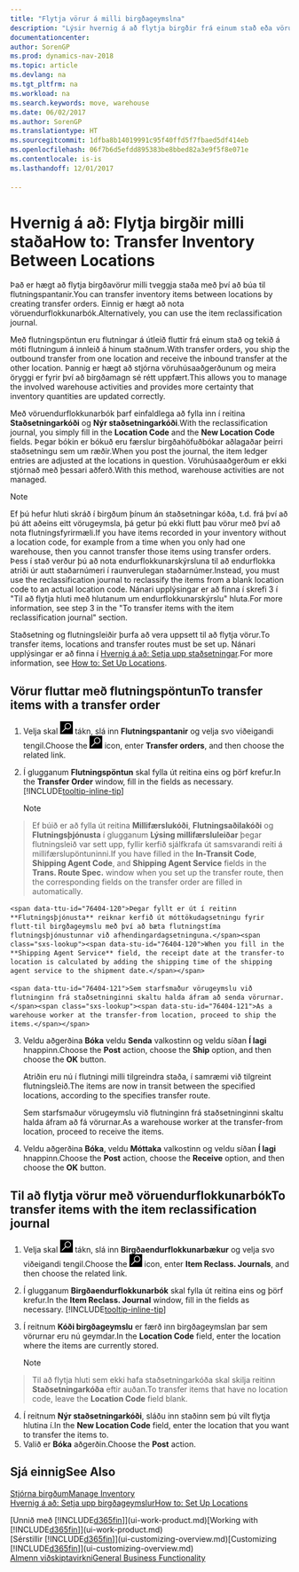 ```yaml
---
title: "Flytja vörur á milli birgðageymslna"
description: "Lýsir hvernig á að flytja birgðir frá einum stað eða vörugeymslu til annars, annaðhvort með endurflokkunarfærslubók eða með flutningsfyrirmæli."
documentationcenter: 
author: SorenGP
ms.prod: dynamics-nav-2018
ms.topic: article
ms.devlang: na
ms.tgt_pltfrm: na
ms.workload: na
ms.search.keywords: move, warehouse
ms.date: 06/02/2017
ms.author: SorenGP
ms.translationtype: HT
ms.sourcegitcommit: 1dfba8b14019991c95f40ffd5f7fbaed5df414eb
ms.openlocfilehash: 06f7b6d5efdd895383be8bbed82a3e9f5f8e071e
ms.contentlocale: is-is
ms.lasthandoff: 12/01/2017

---
```

# <a name="how-to-transfer-inventory-between-locations"></a><span data-ttu-id="76404-103">Hvernig á að: Flytja birgðir milli staða</span><span class="sxs-lookup"><span data-stu-id="76404-103">How to: Transfer Inventory Between Locations</span></span>
<span data-ttu-id="76404-104">Það er hægt að flytja birgðavörur milli tveggja staða með því að búa til flutningspantanir.</span><span class="sxs-lookup"><span data-stu-id="76404-104">You can transfer inventory items between locations by creating transfer orders.</span></span> <span data-ttu-id="76404-105">Einnig er hægt að nota vöruendurflokkunarbók.</span><span class="sxs-lookup"><span data-stu-id="76404-105">Alternatively, you can use the item reclassification journal.</span></span>

<span data-ttu-id="76404-106">Með flutningspöntun eru flutningar á útleið fluttir frá einum stað og tekið á móti flutningum á innleið á hinum staðnum.</span><span class="sxs-lookup"><span data-stu-id="76404-106">With transfer orders, you ship the outbound transfer from one location and receive the inbound transfer at the other location.</span></span> <span data-ttu-id="76404-107">Þannig er hægt að stjórna vöruhúsaaðgerðunum og meira öryggi er fyrir því að birgðamagn sé rétt uppfært.</span><span class="sxs-lookup"><span data-stu-id="76404-107">This allows you to manage the involved warehouse activities and provides more certainty that inventory quantities are updated correctly.</span></span>

<span data-ttu-id="76404-108">Með vöruendurflokkunarbók þarf einfaldlega að fylla inn í reitina **Staðsetningarkóði** og **Nýr staðsetningarkóði**.</span><span class="sxs-lookup"><span data-stu-id="76404-108">With the reclassification journal, you simply fill in the **Location Code** and the **New Location Code** fields.</span></span> <span data-ttu-id="76404-109">Þegar bókin er bókuð eru færslur birgðahöfuðbókar aðlagaðar þeirri staðsetningu sem um ræðir.</span><span class="sxs-lookup"><span data-stu-id="76404-109">When you post the journal, the item ledger entries are adjusted at the locations in question.</span></span> <span data-ttu-id="76404-110">Vöruhúsaaðgerðum er ekki stjórnað með þessari aðferð.</span><span class="sxs-lookup"><span data-stu-id="76404-110">With this method, warehouse activities are not managed.</span></span>

> [!NOTE]  
>   <span data-ttu-id="76404-111">Ef þú hefur hluti skráð í birgðum þínum án staðsetningar kóða, t.d. frá því að þú átt aðeins eitt vörugeymsla, þá getur þú ekki flutt þau vörur með því að nota flutningsfyrirmæli.</span><span class="sxs-lookup"><span data-stu-id="76404-111">If you have items recorded in your inventory without a location code, for example from a time when you only had one warehouse, then you cannot transfer those items using transfer orders.</span></span> <span data-ttu-id="76404-112">Þess í stað verður þú að nota endurflokkunarskýrsluna til að endurflokka atriði úr autt staðarnúmeri í raunverulegan staðarnúmer.</span><span class="sxs-lookup"><span data-stu-id="76404-112">Instead, you must use the reclassification journal to reclassify the items from a blank location code to an actual location code.</span></span>  <span data-ttu-id="76404-113">Nánari upplýsingar er að finna í skrefi 3 í "Til að flytja hluti með hlutanum um endurflokkunarskýrslu" hluta.</span><span class="sxs-lookup"><span data-stu-id="76404-113">For more information, see step 3 in the "To transfer items with the item reclassification journal" section.</span></span>

<span data-ttu-id="76404-114">Staðsetning og flutningsleiðir þurfa að vera uppsett til að flytja vörur.</span><span class="sxs-lookup"><span data-stu-id="76404-114">To transfer items, locations and transfer routes must be set up.</span></span> <span data-ttu-id="76404-115">Nánari upplýsingar er að finna í [Hvernig á að: Setja upp staðsetningar](inventory-how-setup-locations.md).</span><span class="sxs-lookup"><span data-stu-id="76404-115">For more information, see [How to: Set Up Locations](inventory-how-setup-locations.md).</span></span>

## <a name="to-transfer-items-with-a-transfer-order"></a><span data-ttu-id="76404-116">Vörur fluttar með flutningspöntun</span><span class="sxs-lookup"><span data-stu-id="76404-116">To transfer items with a transfer order</span></span>
1. <span data-ttu-id="76404-117">Velja skal ![Leit að síðu eða skýrslu](media/ui-search/search_small.png "Leit að síðu eða skýrslu táknið") tákn, slá inn  **Flutningspantanir** og velja svo viðeigandi tengil.</span><span class="sxs-lookup"><span data-stu-id="76404-117">Choose the ![Search for Page or Report](media/ui-search/search_small.png "Search for Page or Report icon") icon, enter **Transfer orders**, and then choose the related link.</span></span>
2. <span data-ttu-id="76404-118">Í glugganum **Flutningspöntun** skal fylla út reitina eins og þörf krefur.</span><span class="sxs-lookup"><span data-stu-id="76404-118">In the **Transfer Order** window, fill in the fields as necessary.</span></span> [!INCLUDE[tooltip-inline-tip](includes/tooltip-inline-tip_md.md)]

    > [!NOTE]  
>   <span data-ttu-id="76404-119">Ef búið er að fylla út reitina **Millifærslukóði**, **Flutningsaðilakóði** og **Flutningsþjónusta** í glugganum **Lýsing millifærsluleiðar** þegar flutningsleið var sett upp, fyllir kerfið sjálfkrafa út samsvarandi reiti á millifærslupöntuninni.</span><span class="sxs-lookup"><span data-stu-id="76404-119">If you have filled in the **In-Transit Code**, **Shipping Agent Code**, and **Shipping Agent Service** fields in the **Trans. Route Spec.** window when you set up the transfer route, then the corresponding fields on the transfer order are filled in automatically.</span></span>

    <span data-ttu-id="76404-120">Þegar fyllt er út í reitinn **Flutningsþjónusta** reiknar kerfið út móttökudagsetningu fyrir flutt-til birgðageymslu með því að bæta flutningstíma flutningsþjónustunnar við afhendingardagsetninguna.</span><span class="sxs-lookup"><span data-stu-id="76404-120">When you fill in the **Shipping Agent Service** field, the receipt date at the transfer-to location is calculated by adding the shipping time of the shipping agent service to the shipment date.</span></span>

    <span data-ttu-id="76404-121">Sem starfsmaður vörugeymslu við flutninginn frá staðsetninginni skaltu halda áfram að senda vörurnar.</span><span class="sxs-lookup"><span data-stu-id="76404-121">As a warehouse worker at the transfer-from location, proceed to ship the items.</span></span>
3. <span data-ttu-id="76404-122">Veldu aðgerðina **Bóka** veldu **Senda** valkostinn og veldu síðan **Í lagi** hnappinn.</span><span class="sxs-lookup"><span data-stu-id="76404-122">Choose the **Post** action, choose the **Ship** option, and then choose the **OK** button.</span></span>

    <span data-ttu-id="76404-123">Atriðin eru nú í flutningi milli tilgreindra staða, í samræmi við tilgreint flutningsleið.</span><span class="sxs-lookup"><span data-stu-id="76404-123">The items are now in transit between the specified locations, according to the specifies transfer route.</span></span>

    <span data-ttu-id="76404-124">Sem starfsmaður vörugeymslu við flutninginn frá staðsetninginni skaltu halda áfram að fá vörurnar.</span><span class="sxs-lookup"><span data-stu-id="76404-124">As a warehouse worker at the transfer-from location, proceed to receive the items.</span></span>
4. <span data-ttu-id="76404-125">Veldu aðgerðina **Bóka**, veldu **Móttaka** valkostinn og veldu síðan **Í lagi** hnappinn.</span><span class="sxs-lookup"><span data-stu-id="76404-125">Choose the **Post** action, choose the **Receive** option, and then choose the **OK** button.</span></span>

## <a name="to-transfer-items-with-the-item-reclassification-journal"></a><span data-ttu-id="76404-126">Til að flytja vörur með vöruendurflokkunarbók</span><span class="sxs-lookup"><span data-stu-id="76404-126">To transfer items with the item reclassification journal</span></span>
1. <span data-ttu-id="76404-127">Velja skal ![Leit að síðu eða skýrslu](media/ui-search/search_small.png "Leit að síðu eða skýrslu táknið") tákn, slá inn **Birgðaendurflokkunarbækur** og velja svo viðeigandi tengil.</span><span class="sxs-lookup"><span data-stu-id="76404-127">Choose the ![Search for Page or Report](media/ui-search/search_small.png "Search for Page or Report icon") icon, enter **Item Reclass. Journals**, and then choose the related link.</span></span>
2. <span data-ttu-id="76404-128">Í glugganum **Birgðaendurflokkunarbók** skal fylla út reitina eins og þörf krefur.</span><span class="sxs-lookup"><span data-stu-id="76404-128">In the **Item Reclass. Journal** window, fill in the fields as necessary.</span></span> [!INCLUDE[tooltip-inline-tip](includes/tooltip-inline-tip_md.md)]
3. <span data-ttu-id="76404-129">Í reitnum **Kóði birgðageymslu** er færð inn birgðageymslan þar sem vörurnar eru nú geymdar.</span><span class="sxs-lookup"><span data-stu-id="76404-129">In the **Location Code** field, enter the location where the items are currently stored.</span></span>

    > [!NOTE]  
>   <span data-ttu-id="76404-130">Til að flytja hluti sem ekki hafa staðsetningarkóða skal skilja reitinn **Staðsetningarkóða** eftir auðan.</span><span class="sxs-lookup"><span data-stu-id="76404-130">To transfer items that have no location code, leave the **Location Code** field blank.</span></span>
4. <span data-ttu-id="76404-131">Í reitnum **Nýr staðsetningarkóði**, sláðu inn staðinn sem þú vilt flytja hlutina í.</span><span class="sxs-lookup"><span data-stu-id="76404-131">In the **New Location Code** field, enter the location that you want to transfer the items to.</span></span>
5. <span data-ttu-id="76404-132">Valið er **Bóka** aðgerðin.</span><span class="sxs-lookup"><span data-stu-id="76404-132">Choose the **Post** action.</span></span>

## <a name="see-also"></a><span data-ttu-id="76404-133">Sjá einnig</span><span class="sxs-lookup"><span data-stu-id="76404-133">See Also</span></span>
[<span data-ttu-id="76404-134">Stjórna birgðum</span><span class="sxs-lookup"><span data-stu-id="76404-134">Manage Inventory</span></span>](inventory-manage-inventory.md)  
[<span data-ttu-id="76404-135">Hvernig á að: Setja upp birgðageymslur</span><span class="sxs-lookup"><span data-stu-id="76404-135">How to: Set Up Locations</span></span>](inventory-how-setup-locations.md)  

<span data-ttu-id="76404-136">[Unnið með [!INCLUDE[d365fin](includes/d365fin_md.md)]](ui-work-product.md)</span><span class="sxs-lookup"><span data-stu-id="76404-136">[Working with [!INCLUDE[d365fin](includes/d365fin_md.md)]](ui-work-product.md)</span></span>  
<span data-ttu-id="76404-137">[Sérstillir [!INCLUDE[d365fin](includes/d365fin_md.md)]](ui-customizing-overview.md)</span><span class="sxs-lookup"><span data-stu-id="76404-137">[Customizing [!INCLUDE[d365fin](includes/d365fin_md.md)]](ui-customizing-overview.md)</span></span>  
[<span data-ttu-id="76404-138">Almenn viðskiptavirkni</span><span class="sxs-lookup"><span data-stu-id="76404-138">General Business Functionality</span></span>](ui-across-business-areas.md)

##

